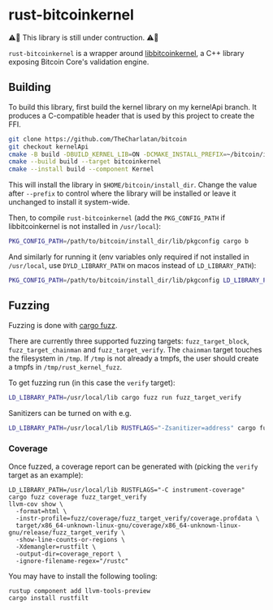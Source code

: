 # rust-bitcoinkernel

:warning::construction: This library is still under contruction. :warning::construction:

`rust-bitcoinkernel` is a wrapper around
[libbitcoinkernel](https://github.com/bitcoin/bitcoin/issues/24303), a C++
library exposing Bitcoin Core's validation engine.

## Building

To build this library, first build the kernel library on my kernelApi branch. It
produces a C-compatible header that is used by this project to create the FFI.

```bash
git clone https://github.com/TheCharlatan/bitcoin
git checkout kernelApi
cmake -B build -DBUILD_KERNEL_LIB=ON -DCMAKE_INSTALL_PREFIX=~/bitcoin/install_dir
cmake --build build --target bitcoinkernel
cmake --install build --component Kernel
```

This will install the library in `$HOME/bitcoin/install_dir`. Change the value
after `--prefix` to control where the library will be installed or leave it
unchanged to install it system-wide.

Then, to compile `rust-bitcoinkernel` (add the `PKG_CONFIG_PATH` if
libbitcoinkernel is not installed in `/usr/local`):

```bash
PKG_CONFIG_PATH=/path/to/bitcoin/install_dir/lib/pkgconfig cargo b
```

And similarly for running it (env variables only required if not installed in
`/usr/local`, use `DYLD_LIBRARY_PATH` on macos instead of `LD_LIBRARY_PATH`):

```bash
PKG_CONFIG_PATH=/path/to/bitcoin/install_dir/lib/pkgconfig LD_LIBRARY_PATH=/path/to/bitcoin/install_dir/lib cargo run
```

## Fuzzing

Fuzzing is done with [cargo fuzz](https://github.com/rust-fuzz/cargo-fuzz).

There are currently three supported fuzzing targets: `fuzz_target_block`,
`fuzz_target_chainman` and `fuzz_target_verify`. The `chainman` target touches
the filesystem in `/tmp`. If `/tmp` is not already a tmpfs, the user should
create a tmpfs in `/tmp/rust_kernel_fuzz`.

To get fuzzing run (in this case the `verify` target):

```bash
LD_LIBRARY_PATH=/usr/local/lib cargo fuzz run fuzz_target_verify
```

Sanitizers can be turned on with e.g.
```bash
LD_LIBRARY_PATH=/usr/local/lib RUSTFLAGS="-Zsanitizer=address" cargo fuzz run fuzz_target_block
```

### Coverage

Once fuzzed, a coverage report can be generated with (picking the `verify`
target as an example):
```
LD_LIBRARY_PATH=/usr/local/lib RUSTFLAGS="-C instrument-coverage" cargo fuzz coverage fuzz_target_verify
llvm-cov show \
  -format=html \
  -instr-profile=fuzz/coverage/fuzz_target_verify/coverage.profdata \
  target/x86_64-unknown-linux-gnu/coverage/x86_64-unknown-linux-gnu/release/fuzz_target_verify \
  -show-line-counts-or-regions \
  -Xdemangler=rustfilt \
  -output-dir=coverage_report \
  -ignore-filename-regex="/rustc"
```

You may have to install the following tooling:
```
rustup component add llvm-tools-preview
cargo install rustfilt
```


